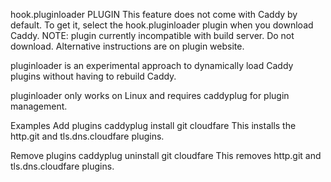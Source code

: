 hook.pluginloader PLUGIN
This feature does not come with Caddy by default. To get it, select the hook.pluginloader plugin when you download Caddy.
NOTE: plugin currently incompatible with build server. Do not download. Alternative instructions are on plugin website.

pluginloader is an experimental approach to dynamically load Caddy plugins without having to rebuild Caddy.

pluginloader only works on Linux and requires caddyplug for plugin management.

Examples
Add plugins
caddyplug install git cloudfare
This installs the http.git and tls.dns.cloudfare plugins.

Remove plugins
caddyplug uninstall git cloudfare
This removes http.git and tls.dns.cloudfare plugins.